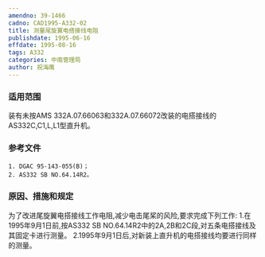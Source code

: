 ```yaml
---
amendno: 39-1466
cadno: CAD1995-A332-02
title: 测量尾旋翼电搭接线电阻
publishdate: 1995-06-16
effdate: 1995-08-16
tags: A332
categories: 中南管理局
author: 祝海鹰
---
```


### 适用范围 
装有未按AMS 332A.07.66063和332A.07.66072改装的电搭接线的AS332C,C1,L,L1型直升机。

<!--more-->
### 参考文件
    1. DGAC 95-143-055(B)；
    2. AS332 SB NO.64.14R2。

### 原因、措施和规定 
为了改进尾旋翼电搭接线工作电阻,减少电击尾桨的风险,要求完成下列工作: 
    1.在1995年9月1日前,按AS332 SB NO.64.14R2中的2A,2B和2C段,对五条电搭接线及其固定卡进行测量。 
2.1995年9月1日后,对新装上直升机的电搭接线均要进行同样的测量。

